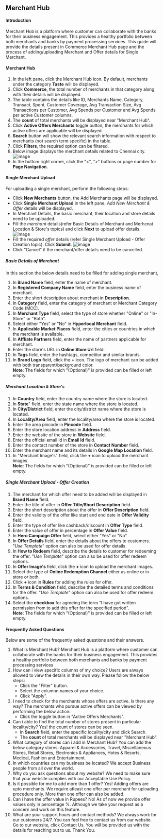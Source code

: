 ## Merchant Hub  

#### **Introduction**
Merchant Hub is a platform where customer can collaborate with the banks for their business engagement. This provides a healthy portfolio between both merchants and banks by payment processing services. This guide will provide the details present in Commerce Merchant Hub page and the process of adding/uploading Merchant and Offer details for Single Merchant.

#### **Merchant Hub**  

1.  In the left pane, click the Merchant Hub icon. By default, merchants under the category **Taste** will be displayed.
2. Click **Commerce**, the total number of merchants in that category along with their details will be displayed. 
3. The table contains the details like ID, Merchants Name, Category, Transact, Spent, Customer Coverage, Avg Transaction Size, Avg Transactions per Customer, Avg Spends per Customer and Avg Spends per active Customer columns.
4. The **count** of total merchants will be displayed near "Merchant Hub".
5. Click **Active Offers Merchants** toggle button, the merchants for which active offers are applicable will be displayed.
6. **Search** button will show the relevant search information with respect to merchants (not search term specific) in the table.
8. Click **Filters**, the required option can be filtered.
9. Below image displays the merchant details related to Chennai city.
![image](https://user-images.githubusercontent.com/1701204/156361392-f83418a6-ce1d-47e1-96f9-8b413f97139e.png)
10. In the bottom right corner, click the "<", ">" buttons or page number for **Page Navigation**.

#### **Single Merchant Upload**  
For uploading a single merchant, perform the following steps:
* Click **New Merchants** button, the Add Merchants page will be displayed.
* Click **Single Merchant Upload** in the left pane, _Add New Merchant & Offer_ details will be displayed.
* In Merchant Details, the basic merchant, their location and store details need to be uploaded. 
* Fill the _merchant_ details(refer Basic Details of Merchant and Merhcnat Location & Store's topics) and click **Next** to upload offer details. 
![image](https://user-images.githubusercontent.com/1701204/156361679-98a0ead4-e392-48f4-829c-066f03dc9fe4.png)
* Fill the required _offer_ details (refer Single Merchant Upload - Offer Creation topic). Click **Submit**.
![image](https://user-images.githubusercontent.com/1701204/156361546-223c142a-cddc-49fb-875b-b4b835814fe6.png)
* Click "Cancel" if the merchant/offer details need to be cancelled.

##### **Basic Details of Merchant**
In this section the below details need to be filled for adding single merchant,

1. In **Brand Name** field, enter the name of merchant. 
2. In **Registered Company Name** field, enter the business name of merchant.
3. Enter the short description about merchant in **Description**.
4. In **Category** field, enter the category of merchant or Merchant Category Code (MCC).
5. In **Merchant Type** field, select the type of store whether "Online" or "In-Store" or "Both".
6. Select either "Yes" or "No" in **Hyperlocal Merchant** field.
7. In **Applicable Market Places** field, enter the cities or countries in which the merchant is available.
8. In **Affliate Partners** field, enter the name of partners applicable for merchant. 
9. Enter the store's URL in **Online Store Url** field.
10. In **Tags** field, enter the hashtags, competitor and similar brands.
11. In **Brand Logo** field, click the **+** icon. The logo of merchant can be added with both transparent/background color.  
**Note**: The fields for which "(Optional)" is provided can be filled or left empty.

##### **Merchant Location & Store's**
1. In **Country** field, enter the country name where the store is located.
2. In **State**" field, enter the state name where the store is located.
3. In **City/District** field, enter the city/district name where the store is located.
4. In **Locality/Area** field, enter the locality/area where the store is located.
5. Enter the area pincode in **Pincode** field.
6. Enter the store location address in **Address** field.
7. Enter the website of the store in **Website** field.
8. Enter the official email id in **Email Id** field.
9. Enter the contact number of the store in **Contact Number** field.
10. Enter the merchant name and its details in **Google Map Location** field.
11. In "Merchant Image's" field, click the **+** icon to upload the merchant images.  
**Note**: The fields for which "(Optional)" is provided can be filled or left empty.

##### **Single Merchant Upload - Offer Creation**
1. The merchant for which offer need to be added will be displayed in **Brand Name** field.
2. Enter the title of offer in **Offer Title/Short Description** field.
3. Enter the short description about the offer in **Offer Description** field.
4. Enter the validity of the offer like start and end date in **Offer Validity** field.
5. Enter the type of offer like cashback/discount in **Offer Type** field.
6. Enter the value of offer in percentage in **Offer Value** field.
7. In **Hero Campaign Offer** field, select either "Yes" or "No"
8. In **Offer Details** field, enter the details about the offers to customers. "_Use Template_" option can also be used for offer details.
9. In **How to Redeem** field, describe the details to customer for redeeming the offer. "_Use Template_" option can also be used for offer redeem options.
10. In **Offer Image's** field, click the **+** icon to upload the merchant images.
11. Select the type of **Online Redemption Channel** either as online or in-store or both.
12. Click **+** icon in **Rules** for adding the rules for offer.
13. In **Terms & Condition** field, describe the detailed terms and conditions for the offer. "_Use Template_" option can also be used for offer redeem options.
14. Select the **checkbox** for agreeing the term "I have got written permission from to add this offer for the specified period".  
**Note**: The fields for which "(Optional)" is provided can be filled or left empty.

#### Frequently Asked Questions  
Below are some of the frequently asked questions and their answers.
1. What is Merchant Hub?
   Merchant Hub is a platform where customer can collaborate with the banks for their business engagement. This provides a healthy portfolio between both merchants and banks by payment processing services 
2. How can i view specific columns of my choice?
    Users are always allowed to view the details in their own way. Please follow the below steps:
    * Click the "Filter" button. 
    * Select the columnn names of your choice. 
    * Click "Apply".
3. I need to check for the merchants whose offers are active. Is there any way?
    The merchants who pursue active offers can be viewed by performing the below action:
    * Click the toggle button in "Active Offers Merchants".
4. Can i able to find the total number of stores present in particular locality/city?
    Yes! the count of stores can be seen.
    * In **Search** field, enter the specific locality/city and click Search. 
    * The **count** of total merchants will be displayed near "Merchant Hub".
5. What category of stores can i add in Merchant Hub?
    You can add the below category stores:
    Apparel & Accessories, Travel, Miscellaneous Stores, Retail Stores, Electronics & Appliances, Hotes & Resorts, Medical, Fashion and Entertainment.
6. In which countries can my business be located?
    We accept Business people from all over the world.
7. Why do you ask questions about my website?
    We need to make sure that your website complies with our Acceptable Use Policy.
8. Is it possible for me to add more than 1 offer?
    Yes! Adding offers are upto merchants. We require atleast one offer per merchant for uploading procedure only. More than one offer can also be added.
9. Can i have the offer value in Rupees?
    No! As of now we provide offer values only in percentage %. Although we take your request as a concern and work on this feature.
10. What are your support hours and contact methods?
    We always work for our customers 24/7. You can feel free to contact us from our website. Go to our website, click Contact Us. You will be provided us with the details for reaching out to us. Thank You.
